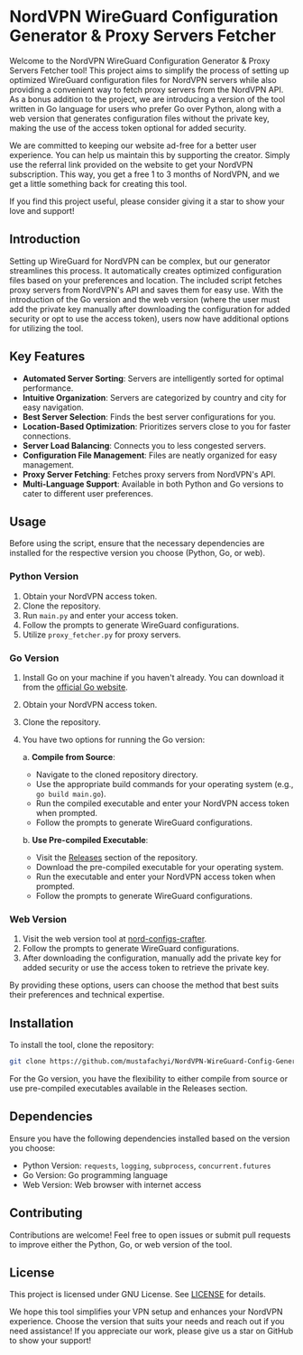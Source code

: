 # NordVPN WireGuard Configuration Generator & Proxy Servers Fetcher

Welcome to the NordVPN WireGuard Configuration Generator & Proxy Servers Fetcher tool! This project aims to simplify the process of setting up optimized WireGuard configuration files for NordVPN servers while also providing a convenient way to fetch proxy servers from the NordVPN API. As a bonus addition to the project, we are introducing a version of the tool written in Go language for users who prefer Go over Python, along with a web version that generates configuration files without the private key, making the use of the access token optional for added security.

We are committed to keeping our website ad-free for a better user experience. You can help us maintain this by supporting the creator. Simply use the referral link provided on the website to get your NordVPN subscription. This way, you get a free 1 to 3 months of NordVPN, and we get a little something back for creating this tool.

If you find this project useful, please consider giving it a star to show your love and support!

## Introduction

Setting up WireGuard for NordVPN can be complex, but our generator streamlines this process. It automatically creates optimized configuration files based on your preferences and location. The included script fetches proxy servers from NordVPN's API and saves them for easy use. With the introduction of the Go version and the web version (where the user must add the private key manually after downloading the configuration for added security or opt to use the access token), users now have additional options for utilizing the tool.

## Key Features

- **Automated Server Sorting**: Servers are intelligently sorted for optimal performance.
- **Intuitive Organization**: Servers are categorized by country and city for easy navigation.
- **Best Server Selection**: Finds the best server configurations for you.
- **Location-Based Optimization**: Prioritizes servers close to you for faster connections.
- **Server Load Balancing**: Connects you to less congested servers.
- **Configuration File Management**: Files are neatly organized for easy management.
- **Proxy Server Fetching**: Fetches proxy servers from NordVPN's API.
- **Multi-Language Support**: Available in both Python and Go versions to cater to different user preferences.

## Usage

Before using the script, ensure that the necessary dependencies are installed for the respective version you choose (Python, Go, or web).

### Python Version

1. Obtain your NordVPN access token.
2. Clone the repository.
3. Run `main.py` and enter your access token.
4. Follow the prompts to generate WireGuard configurations.
5. Utilize `proxy_fetcher.py` for proxy servers.

### Go Version

1. Install Go on your machine if you haven't already. You can download it from the [official Go website](https://golang.org/dl/).
2. Obtain your NordVPN access token.
3. Clone the repository.
4. You have two options for running the Go version:

   a. **Compile from Source**:
      - Navigate to the cloned repository directory.
      - Use the appropriate build commands for your operating system (e.g., `go build main.go`).
      - Run the compiled executable and enter your NordVPN access token when prompted.
      - Follow the prompts to generate WireGuard configurations.

   b. **Use Pre-compiled Executable**:
      - Visit the [Releases](https://github.com/mustafachyi/NordVPN-WireGuard-Config-Generator/releases) section of the repository.
      - Download the pre-compiled executable for your operating system.
      - Run the executable and enter your NordVPN access token when prompted.
      - Follow the prompts to generate WireGuard configurations.

### Web Version

1. Visit the web version tool at [nord-configs-crafter](https://nord-configs-crafter.pages.dev/).
2. Follow the prompts to generate WireGuard configurations.
3. After downloading the configuration, manually add the private key for added security or use the access token to retrieve the private key.

By providing these options, users can choose the method that best suits their preferences and technical expertise.

## Installation

To install the tool, clone the repository:

```bash
git clone https://github.com/mustafachyi/NordVPN-WireGuard-Config-Generator.git
```

For the Go version, you have the flexibility to either compile from source or use pre-compiled executables available in the Releases section.

## Dependencies

Ensure you have the following dependencies installed based on the version you choose:

- Python Version: `requests`, `logging`, `subprocess`, `concurrent.futures`
- Go Version: Go programming language
- Web Version: Web browser with internet access

## Contributing

Contributions are welcome! Feel free to open issues or submit pull requests to improve either the Python, Go, or web version of the tool.

## License

This project is licensed under GNU License. See [LICENSE](LICENSE) for details.

We hope this tool simplifies your VPN setup and enhances your NordVPN experience. Choose the version that suits your needs and reach out if you need assistance! If you appreciate our work, please give us a star on GitHub to show your support!
